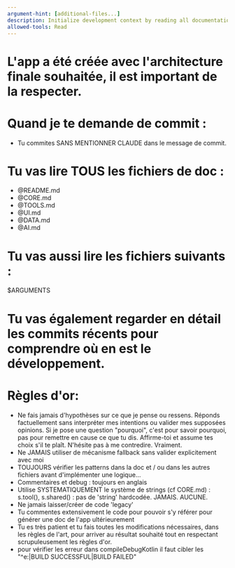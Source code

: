 ```yaml
---
argument-hint: [additional-files...]
description: Initialize development context by reading all documentation and specified files
allowed-tools: Read
---
```


# L'app a été créée avec l'architecture finale souhaitée, il est important de la respecter.

# Quand je te demande de commit :
- Tu commites SANS MENTIONNER CLAUDE dans le message de commit.

# Tu vas lire TOUS les fichiers de doc :
- @README.md
- @CORE.md
- @TOOLS.md
- @UI.md
- @DATA.md
- @AI.md

# Tu vas aussi lire les fichiers suivants :
$ARGUMENTS

# Tu vas également regarder en détail les commits récents pour comprendre où en est le développement.

# Règles d'or:
- Ne fais jamais d'hypothèses sur ce que je pense ou ressens. Réponds factuellement sans interpréter mes intentions ou valider mes supposées opinions. Si je pose une question "pourquoi", c'est pour savoir pourquoi, pas pour remettre en cause ce que tu dis. Affirme-toi et assume tes choix s'il te plaît. N'hésite pas à me contredire. Vraiment.
- Ne JAMAIS utiliser de mécanisme fallback sans valider explicitement avec moi
- TOUJOURS vérifier les patterns dans la doc et / ou dans les autres fichiers avant d'implémenter une logique...
- Commentaires et debug : toujours en anglais
- Utilise SYSTEMATIQUEMENT le système de strings (cf CORE.md) : s.tool(), s.shared() : pas de 'string' hardcodée. JAMAIS. AUCUNE.
- Ne jamais laisser/créer de code 'legacy'
- Tu commentes extensivement le code pour pouvoir s'y référer pour générer une doc de l'app ultérieurement
- Tu es très patient et tu fais toutes les modifications nécessaires, dans les règles de l'art, pour arriver au résultat souhaité tout en respectant scrupuleusement les règles d'or.
- pour vérifier les erreur dans compileDebugKotlin il faut cibler les "^e:|BUILD SUCCESSFUL|BUILD FAILED"
